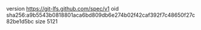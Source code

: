 version https://git-lfs.github.com/spec/v1
oid sha256:a9b5543b0818801aca6bd809db6e274b02f42caf392f7c48650f27c82be1d5bc
size 5121
